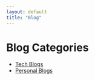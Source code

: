 ```yaml
---
layout: default
title: "Blog"
---
```


# Blog Categories

- [Tech Blogs](tech.md)
- [Personal Blogs](personal.md)
